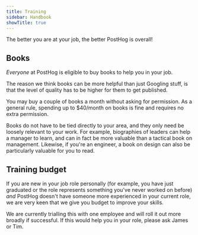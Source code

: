 ```yaml
---
title: Training
sidebar: Handbook
showTitle: true
---
```


The better you are at your job, the better PostHog is overall!

## Books

*Everyone* at PostHog is eligible to buy books to help you in your job.

The reason we think books can be more helpful than just Googling stuff, is that the level of quality has to be higher for them to get published.

You may buy a couple of books a month without asking for permission. As a general rule, spending up to \$40/month on books is fine and requires no extra permission.

Books do not have to be tied directly to your area, and they only need be loosely relevant to your work. For example, biographies of leaders can help a manager to learn, and can in fact be more valuable than a tactical book on management. Likewise, if you're an engineer, a book on design can also be particularly valuable for you to read.

## Training budget

If you are new in your job role personally (for example, you have just graduated or the role represents something you've never worked on before) *and* PostHog doesn't have someone more experienced in your current role, we are very keen that we give you budget to improve your skills.

We are currently trialling this with one employee and will roll it out more broadly if successful. If this would help you in your role, please ask James or Tim. 
